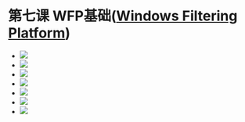 # 第七课 WFP基础([Windows Filtering Platform](https://docs.microsoft.com/zh-cn/windows/win32/fwp/windows-filtering-platform-architecture-overview))
* ![](./image/1.png)
* ![](./image/2.png)
* ![](./image/3.png)
* ![](./image/4.png)
* ![](./image/5.png)
* ![](./image/6.png)
* ![](./image/7.png)











